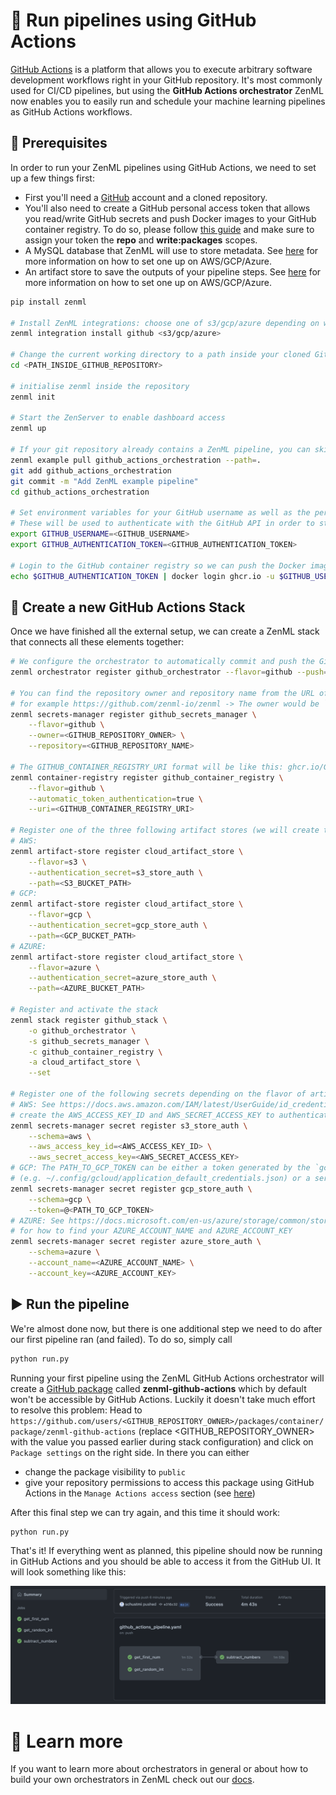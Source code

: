 # 🏃 Run pipelines using GitHub Actions

[GitHub Actions](https://docs.github.com/en/actions) is a platform that allows you to execute
arbitrary software development workflows right in your GitHub repository. It's most commonly used for CI/CD pipelines, but using the **GitHub Actions orchestrator** ZenML now enables you to easily run and schedule 
your machine learning pipelines as GitHub Actions workflows.

## 📄 Prerequisites

In order to run your ZenML pipelines using GitHub Actions, we need to set up a few things first:

* First you'll need a [GitHub](https://github.com) account and a cloned repository.
* You'll also need to create a GitHub personal access token that allows you read/write GitHub secrets and push Docker images to your GitHub container registry. To do so, please follow [this guide](https://docs.github.com/en/authentication/keeping-your-account-and-data-secure/creating-a-personal-access-token) and make sure to assign your token the **repo** and **write:packages** scopes.
* A MySQL database that ZenML will use to store metadata. See [here](../../docs/book/stack-deployment-guide/overview.md) for more information on how to set one up on AWS/GCP/Azure.
* An artifact store to save the outputs of your pipeline steps. See [here](../../docs/book/stack-deployment-guide/overview.md) for more information on how to set one up on AWS/GCP/Azure.

```bash
pip install zenml

# Install ZenML integrations: choose one of s3/gcp/azure depending on where your artifact store is hosted
zenml integration install github <s3/gcp/azure>

# Change the current working directory to a path inside your cloned GitHub repository
cd <PATH_INSIDE_GITHUB_REPOSITORY>

# initialise zenml inside the repository
zenml init

# Start the ZenServer to enable dashboard access
zenml up

# If your git repository already contains a ZenML pipeline, you can skip these next few commands
zenml example pull github_actions_orchestration --path=.
git add github_actions_orchestration
git commit -m "Add ZenML example pipeline"
cd github_actions_orchestration

# Set environment variables for your GitHub username as well as the personal access token that you created earlier.
# These will be used to authenticate with the GitHub API in order to store credentials as GitHub secrets.
export GITHUB_USERNAME=<GITHUB_USERNAME>
export GITHUB_AUTHENTICATION_TOKEN=<GITHUB_AUTHENTICATION_TOKEN>

# Login to the GitHub container registry so we can push the Docker images required to run your ZenML pipeline.
echo $GITHUB_AUTHENTICATION_TOKEN | docker login ghcr.io -u $GITHUB_USERNAME --password-stdin
```

## 🥞 Create a new GitHub Actions Stack

Once we have finished all the external setup, we can create a ZenML stack that 
connects all these elements together:

```bash
# We configure the orchestrator to automatically commit and push the GitHub workflow file. If you want to disable this behavior, simply remove the `--push=true` argument
zenml orchestrator register github_orchestrator --flavor=github --push=true  

# You can find the repository owner and repository name from the URL of your GitHub repository,
# for example https://github.com/zenml-io/zenml -> The owner would be `zenml-io` and the repository name `zenml`
zenml secrets-manager register github_secrets_manager \
    --flavor=github \
    --owner=<GITHUB_REPOSITORY_OWNER> \
    --repository=<GITHUB_REPOSITORY_NAME>

# The GITHUB_CONTAINER_REGISTRY_URI format will be like this: ghcr.io/GITHUB_REPOSITORY_OWNER
zenml container-registry register github_container_registry \
    --flavor=github \
    --automatic_token_authentication=true \
    --uri=<GITHUB_CONTAINER_REGISTRY_URI>

# Register one of the three following artifact stores (we will create the authentication secrets later)
# AWS:
zenml artifact-store register cloud_artifact_store \
    --flavor=s3 \
    --authentication_secret=s3_store_auth \
    --path=<S3_BUCKET_PATH>
# GCP:
zenml artifact-store register cloud_artifact_store \
    --flavor=gcp \
    --authentication_secret=gcp_store_auth \
    --path=<GCP_BUCKET_PATH>
# AZURE:
zenml artifact-store register cloud_artifact_store \
    --flavor=azure \
    --authentication_secret=azure_store_auth \
    --path=<AZURE_BUCKET_PATH>

# Register and activate the stack
zenml stack register github_stack \
    -o github_orchestrator \
    -s github_secrets_manager \
    -c github_container_registry \
    -a cloud_artifact_store \
    --set

# Register one of the following secrets depending on the flavor of artifact store that you've registered:
# AWS: See https://docs.aws.amazon.com/IAM/latest/UserGuide/id_credentials_access-keys.html for how to
# create the AWS_ACCESS_KEY_ID and AWS_SECRET_ACCESS_KEY to authenticate with your S3 bucket
zenml secrets-manager secret register s3_store_auth \
    --schema=aws \
    --aws_access_key_id=<AWS_ACCESS_KEY_ID> \
    --aws_secret_access_key=<AWS_SECRET_ACCESS_KEY>
# GCP: The PATH_TO_GCP_TOKEN can be either a token generated by the `gcloud` CLI utility 
# (e.g. ~/.config/gcloud/application_default_credentials.json) or a service account file
zenml secrets-manager secret register gcp_store_auth \
    --schema=gcp \
    --token=@<PATH_TO_GCP_TOKEN>
# AZURE: See https://docs.microsoft.com/en-us/azure/storage/common/storage-account-keys-manage?tabs=azure-portal
# for how to find your AZURE_ACCOUNT_NAME and AZURE_ACCOUNT_KEY
zenml secrets-manager secret register azure_store_auth \
    --schema=azure \
    --account_name=<AZURE_ACCOUNT_NAME> \
    --account_key=<AZURE_ACCOUNT_KEY>
```

## ▶️ Run the pipeline

We're almost done now, but there is one additional step we need to do after our first pipeline ran (and failed). To do so, simply call

```bash
python run.py
```

Running your first pipeline using the ZenML GitHub Actions orchestrator will create a [GitHub package](https://github.com/features/packages) called **zenml-github-actions** which by default won't be accessible by GitHub Actions.
Luckily it doesn't take much effort to resolve this problem: Head to `https://github.com/users/<GITHUB_REPOSITORY_OWNER>/packages/container/package/zenml-github-actions` (replace <GITHUB_REPOSITORY_OWNER> with the value you passed earlier during stack configuration) and click on `Package settings` on the right side. In there you can either
* change the package visibility to `public`
* give your repository permissions to access this package using GitHub Actions in the `Manage Actions access` section (see [here](https://docs.github.com/en/packages/learn-github-packages/configuring-a-packages-access-control-and-visibility#ensuring-workflow-access-to-your-package))

After this final step we can try again, and this time it should work:

```bash
python run.py
```

That's it! If everything went as planned, this pipeline should now be running in
GitHub Actions and you should be able to access it from the GitHub UI. It will look something like this:

![GitHub Actions UI](assets/github_actions_ui.png)

# 📜 Learn more

If you want to learn more about orchestrators in general or about how to build your own orchestrators in ZenML
check out our [docs](https://docs.zenml.io/component-gallery/orchestrators/orchestrators).
